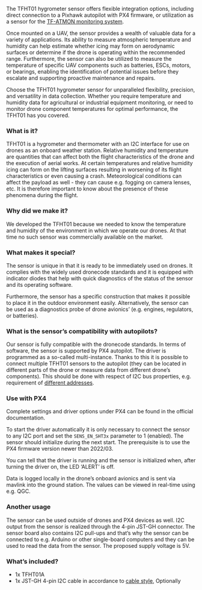 The TFHT01 hygrometer sensor offers flexible integration options, including direct connection to a Pixhawk autopilot with PX4 firmware, or utilization as a sensor for the [TF-ATMON monitoring system](https://www.thunderfly.cz/tf-atmon.html). 

Once mounted on a UAV, the sensor provides a wealth of valuable data for a variety of applications. Its ability to measure atmospheric temperature and humidity can help estimate whether icing may form on aerodynamic surfaces or determine if the drone is operating within the recommended range. Furthermore, the sensor can also be utilized to measure the temperature of specific UAV components such as batteries, ESCs, motors, or bearings, enabling the identification of potential issues before they escalate and supporting proactive maintenance and repairs.

Choose the TFHT01 hygrometer sensor for unparalleled flexibility, precision, and versatility in data collection. Whether you require temperature and humidity data for agricultural or industrial equipment monitoring, or need to monitor drone component temperatures for optimal performance, the TFHT01 has you covered.


### What is it?
TFHT01 is a hygrometer and thermometer with an I2C interface for use on drones as an onboard weather station. Relative humidity and temperature are quantities that can affect both the flight characteristics of the drone and the execution of aerial works. At certain temperatures and relative humidity icing can form on the lifting surfaces resulting in worsening of its flight characteristics or even causing a crash. Meteorological conditions can affect the payload as well - they can cause e.g. fogging on camera lenses, etc. It is therefore important to know about the presence of these phenomena during the flight.

### Why did we make it?
We developed the TFHT01 because we needed to know the temperature and humidity of the environment in which we operate our drones. At that time no such sensor was commercially available on the market.

### What makes it special?
The sensor is unique in that it is ready to be immediately used on drones. It complies with the widely used dronecode standards and it is equipped with indicator diodes that help with quick diagnostics of the status of the sensor and its operating software.

Furthermore, the sensor has a specific construction that makes it possible to place it in the outdoor environment easily. Alternatively, the sensor can be used as a diagnostics probe of drone avionics’ (e.g. engines, regulators, or batteries).

### What is the sensor’s compatibility with autopilots?
Our sensor is fully compatible with the dronecode standards. In terms of software, the sensor is supported by PX4 autopilot. The driver is programmed as a so-called multi-instance. Thanks to this it is possible to connect multiple TFHT01 sensors to the autopilot (they can be located in different parts of the drone or measure data from different drone’s components). This should be done with respect of I2C bus properties, e.g. requirement of [different addresses](https://www.tindie.com/products/thunderfly/tfi2cadt01-i2c-address-translator/).

### Use with PX4
Complete settings and driver options under PX4 can be found in the official documentation.

To start the driver automatically it is only necessary to connect the sensor to any I2C port and set the `SENS_EN_SHT3x` parameter to 1 (enabled). The sensor should initialize during the next start. The prerequisite is to use the PX4 firmware version newer than 2022/03.

You can tell that the driver is running and the sensor is initialized when, after turning the driver on, the LED ‘ALERT’ is off.

Data is logged locally in the drone’s onboard avionics and is sent via mavlink into the ground station. The values can be viewed in real-time using e.g. QGC.

### Another usage
The sensor can be used outside of drones and PX4 devices as well. I2C output from the sensor is realized through the 4-pin JST-GH connector. The sensor board also contains I2C pull-ups and that’s why the sensor can be connected to e.g. Arduino or other single-board computers and they can be used to read the data from the sensor. The proposed supply voltage is 5V.


### What’s included?

- 1x TFHT01A
- 1x JST-GH 4-pin I2C cable in accordance to [cable style](https://docs.px4.io/master/en/assembly/cable_wiring.html#i2c-cables), Optionally
